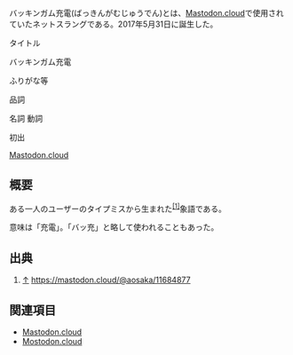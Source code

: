 <div>

バッキンガム充電(ばっきんがむじゅうでん)とは、[Mastodon.cloud](/Mastodon.cloud "Mastodon.cloud")で使用されていたネットスラングである。2017年5月31日に誕生した。

タイトル

</div>

バッキンガム充電

ふりがな等

品詞

名詞 動詞

初出

[Mastodon.cloud](/Mastodon.cloud "Mastodon.cloud")

  

  

## 概要

ある一人のユーザーのタイプミスから生まれた<sup>[\[1\]](#cite_note-1)</sup>象語である。

意味は「充電」。「バッ充」と略して使われることもあった。

## 出典

<div>

1.  [↑](#cite_ref-1) <a href="https://mastodon.cloud/@aosaka/11684877" rel="nofollow">https://mastodon.cloud/@aosaka/11684877</a>

</div>

## 関連項目

-   [Mastodon.cloud](/Mastodon.cloud "Mastodon.cloud")
-   [Mostodon.cloud](/Mostodon.cloud "Mostodon.cloud")
